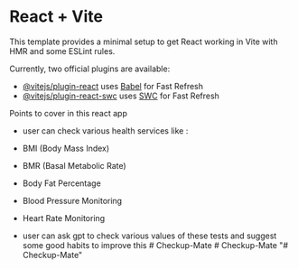 # React + Vite

This template provides a minimal setup to get React working in Vite with HMR and some ESLint rules.

Currently, two official plugins are available:

- [@vitejs/plugin-react](https://github.com/vitejs/vite-plugin-react/blob/main/packages/plugin-react/README.md) uses [Babel](https://babeljs.io/) for Fast Refresh
- [@vitejs/plugin-react-swc](https://github.com/vitejs/vite-plugin-react-swc) uses [SWC](https://swc.rs/) for Fast Refresh


Points to cover in this react app

* user can check various health services like :

* BMI (Body Mass Index)
* BMR (Basal Metabolic Rate)
* Body Fat Percentage
* Blood Pressure Monitoring
* Heart Rate Monitoring

* user can ask gpt to check various values of these tests and suggest some good habits to improve this #   C h e c k u p - M a t e  
 #   C h e c k u p - M a t e  
 "# Checkup-Mate" 
